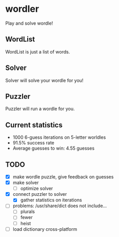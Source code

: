 # wordler
Play and solve wordle!

## WordList
WordList is just a list of words.

## Solver
Solver will solve your wordle for you!

## Puzzler
Puzzler will run a wordle for you.

## Current statistics

* 1000 6-guess iterations on 5-letter worldles
* 91.5% success rate
* Average guesses to win: 4.55 guesses


## TODO
* [x] make wordle puzzle, give feedback on guesses
* [x] make solver
    * [ ] optimize solver
* [x] connect puzzler to solver
    * [x] gather statistics on iterations
* [ ] problems: /usr/share/dict does not include...
    * [ ] plurals
	* [ ] fewer
	* [ ] heist
* [ ] load dictionary cross-platform

